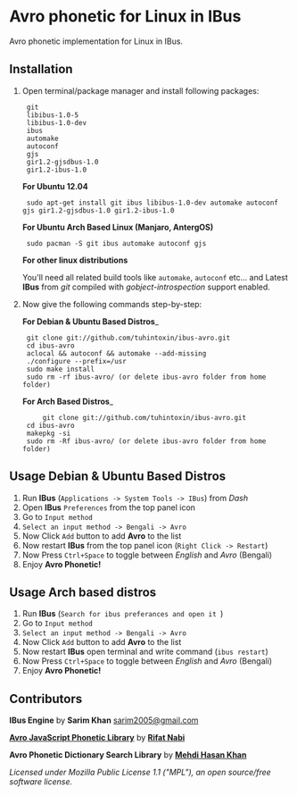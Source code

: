 # Avro phonetic for Linux in IBus
Avro phonetic implementation for Linux in IBus.

## Installation

1. Open terminal/package manager and install following packages:
 
		git 
		libibus-1.0-5
		libibus-1.0-dev
		ibus
		automake 
		autoconf
		gjs
		gir1.2-gjsdbus-1.0
		gir1.2-ibus-1.0

    __For Ubuntu 12.04__
    
    	sudo apt-get install git ibus libibus-1.0-dev automake autoconf gjs gir1.2-gjsdbus-1.0 gir1.2-ibus-1.0
	
    __For Ubuntu Arch Based Linux (Manjaro, AntergOS)__
    
    	sudo pacman -S git ibus automake autoconf gjs
	
    __For other linux distributions__
    
    You'll need all related build tools like `automake`, `autoconf` etc...
    and Latest __IBus__ from _git_ compiled with _gobject-introspection_ support enabled.


2. Now give the following commands step-by-step:

    __For Debian & Ubuntu Based Distros___

		git clone git://github.com/tuhintoxin/ibus-avro.git
		cd ibus-avro
		aclocal && autoconf && automake --add-missing
		./configure --prefix=/usr
		sudo make install
		sudo rm -rf ibus-avro/ (or delete ibus-avro folder from home folder)
		
    __For Arch Based Distros___
    
    		git clone git://github.com/tuhintoxin/ibus-avro.git
		cd ibus-avro
		makepkg -si
		sudo rm -Rf ibus-avro/ (or delete ibus-avro folder from home folder)


## Usage Debian & Ubuntu Based Distros
 1. Run __IBus__ (`Applications -> System Tools -> IBus`) from _Dash_
 2. Open __IBus__ `Preferences` from the top panel icon  
 3. Go to `Input method`
 4. `Select an input method -> Bengali -> Avro`
 5. Now Click `Add` button to add __Avro__ to the list
 6. Now restart __IBus__ from the top panel icon (`Right Click -> Restart`)
 7. Now Press `Ctrl+Space` to toggle between _English_ and _Avro_ (Bengali)
 8. Enjoy __Avro Phonetic!__
 
 ## Usage Arch based distros
 1. Run __IBus__ (`Search for ibus preferances and open it `)
 2. Go to `Input method`
 3. `Select an input method -> Bengali -> Avro`
 4. Now Click `Add` button to add __Avro__ to the list
 5. Now restart __IBus__ open terminal and write command (`ibus restart`)
 6. Now Press `Ctrl+Space` to toggle between _English_ and _Avro_ (Bengali)
 7. Enjoy __Avro Phonetic!__

## Contributors
 
__IBus Engine__ by __Sarim Khan__ <sarim2005@gmail.com>

[__Avro JavaScript Phonetic Library__](https://github.com/torifat/jsAvroPhonetic) by [__Rifat Nabi__](https://github.com/torifat)

__Avro Phonetic Dictionary Search Library__ by [__Mehdi Hasan Khan__](https://github.com/omicronlab)

_Licensed under Mozilla Public License 1.1 ("MPL"), an open source/free software license._
